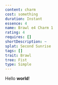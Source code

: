```yaml
---
content: charm
cost: something
duration: Instant
essence: 4
name: Brawl e4 Charm 1
rating: 4
requires: []
shortDescription: ~
splat: Second Sunrise
tags: []
trait: Brawl
tree: Fist
type: Simple
---
```


Hello **world**!

